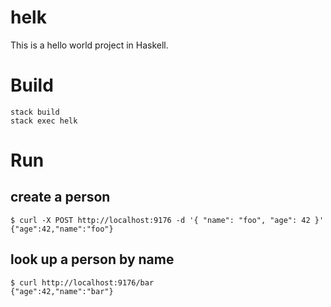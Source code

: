 # helk

This is a hello world project in Haskell.

# Build

    stack build
    stack exec helk

# Run

## create a person

    $ curl -X POST http://localhost:9176 -d '{ "name": "foo", "age": 42 }'
    {"age":42,"name":"foo"}

## look up a person by name

    $ curl http://localhost:9176/bar
    {"age":42,"name":"bar"}

